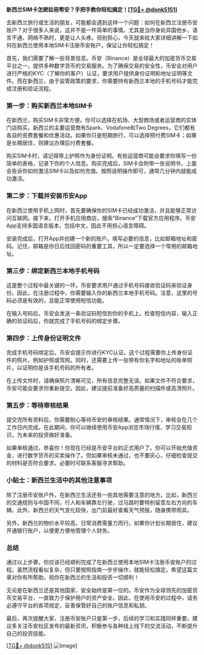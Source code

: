 **新西兰SIM卡怎麽註冊幣安？手把手教你轻松搞定！[[TG💪+ @donk5151](https://t.me/s/donk5151)]**

去新西兰旅行或生活的朋友，可能都会遇到这样一个问题：如何在新西兰注册币安账户？对于很多人来说，这并不是一件简单的事情。尤其是当你身处异国他乡，语言不通、网络不熟时，更是让人头疼。但别担心，今天就来给大家详细讲解一下如何在新西兰使用本地SIM卡注册币安账户，保证让你轻松搞定！

首先，我们需要了解一些背景信息。币安（Binance）是全球最大的加密货币交易平台之一，提供多种数字货币的交易服务。为了确保交易的安全性，币安会对用户进行严格的KYC（了解你的客户）认证，要求用户提供身份证明和地址证明等文件。而在新西兰，由于监管政策的要求，你需要持有新西兰本地的手机号码才能完成注册和验证流程。

### 第一步：购买新西兰本地SIM卡

在新西兰，购买SIM卡非常方便。你可以选择在机场、大型商场或者运营商的实体门店购买。新西兰的主要运营商有Spark、Vodafone和Two Degrees，它们都有各自的资费套餐和优惠活动。如果你只是短期旅行，可以选择预付费SIM卡；如果是长期居住，则建议办理后付费套餐。

购买SIM卡时，请记得带上护照作为身份证明。有些运营商可能会要求你填写一份简单的表格，记录下你的个人信息。购买完成后，SIM卡会附带一张说明书，上面会告诉你如何激活SIM卡以及如何充值。按照说明操作即可，通常几分钟内就能成功激活。

### 第二步：下载并安装币安App

在新西兰使用手机上网时，首先要确保你的SIM卡已经成功激活，并且能够正常访问互联网。接下来，打开手机应用商店，搜索“Binance”下载官方应用程序。币安App支持多国语言版本，包括中文，因此不用担心语言障碍。

安装完成后，打开App并创建一个新的账户。填写必要的信息，比如邮箱地址和密码。记住，邮箱是你日后找回密码的重要工具，所以一定要选择一个常用的邮箱地址。

### 第三步：绑定新西兰本地手机号码

这是整个过程中最关键的一环。币安要求用户通过手机号码接收验证码来验证身份。因此，在注册过程中，你需要输入你的新西兰本地手机号码。注意，这里的号码必须是有效的，且能正常使用短信功能。

在输入号码后，币安会发送一条验证码短信到你的手机上。检查短信内容，输入正确的验证码后，你就完成了手机号码的绑定步骤。

### 第四步：上传身份证明文件

完成手机号码绑定后，币安会提示你进行KYC认证。这个过程需要你上传身份证件的照片，例如护照或驾照。同时，还需要上传一张带有你名字和地址的账单照片，以证明你是该手机号码的所有者。

在上传文件时，请确保照片清晰可见，所有信息完整无误。如果文件不符合要求，币安可能会要求你重新提交。因此，建议提前准备好高质量的扫描件或高清照片。

### 第五步：等待审核结果

提交完所有资料后，你需要耐心等待币安的审核结果。通常情况下，审核会在几个工作日内完成。在此期间，你可以继续使用币安App浏览市场行情，学习交易知识，为未来的投资做好准备。

如果审核通过，恭喜你！你现在已经是币安平台的正式用户了。你可以开始充值资金，进行数字货币的买卖操作了。但如果审核未通过，也不要灰心，仔细检查提交的材料是否符合要求，必要时可联系客服寻求帮助。

### 小贴士：新西兰生活中的其他注意事项

除了注册币安账户外，在新西兰生活还有一些其他需要注意的地方。比如，新西兰的交通规则与中国不同，行人和车辆靠左行驶，过马路时要特别留意左右方向的车辆。此外，新西兰的天气变化较快，出门前最好查看天气预报，随身携带雨具。

另外，新西兰的物价水平较高，日常消费需量力而行。如果你计划长期居住，建议开通银行账户，以便更方便地管理个人财务。

### 总结

通过以上步骤，你应该已经顺利完成了在新西兰使用本地SIM卡注册币安账户的过程。虽然流程看似复杂，但只要按照指南一步步操作，就能轻松搞定。希望这篇文章对你有所帮助，祝你在新西兰的生活和投资一切顺利！

无论是在新西兰还是其他国家，安全始终是第一位的。币安作为全球领先的加密货币交易平台，一直致力于保护用户的资产安全。因此，在使用币安的过程中，请务必遵守平台的各项规定，妥善保管好自己的账户信息和私钥。

最后，再次提醒大家，注册币安账户只是第一步，后续的学习和实践同样重要。建议多关注币安社区发布的最新资讯，积极参与各种线上线下的交流活动，不断提升自己的投资技能。

[[TG💪+ @donk5151](https://t.me/s/donk5151) ![Image](https://i.postimg.cc/rwNCRYN7/Snipaste-2025-04-30-17-27-05.png)]